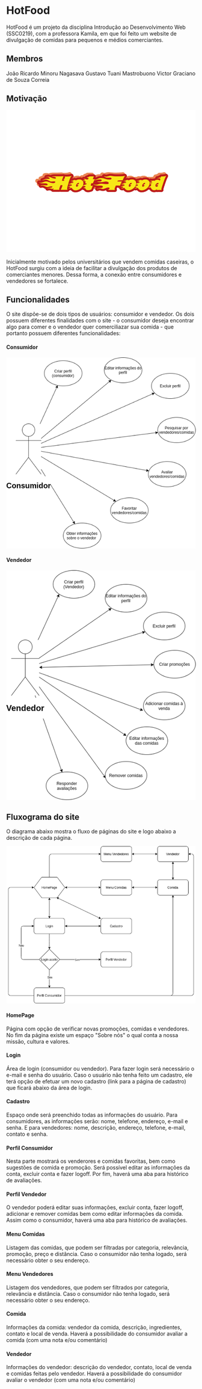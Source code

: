 # HotFood
HotFood é um projeto da disciplina Introdução ao Desenvolvimento Web (SSC0219), com a professora Kamila, em que foi feito um website de divulgação de comidas para pequenos e médios comerciantes.

## Membros
João Ricardo Minoru Nagasava
Gustavo Tuani Mastrobuono
Victor Graciano de Souza Correia

## Motivação

<img src="./assets/logo.png" alt="Logo da empresa" />

Inicialmente motivado pelos universitários que vendem comidas caseiras, o HotFood surgiu com a ideia de facilitar a divulgação dos produtos de comerciantes menores. Dessa forma, a conexão entre consumidores e vendedores se fortalece. 

## Funcionalidades
O site dispõe-se de dois tipos de usuários: consumidor e vendedor. Os dois possuem diferentes finalidades com o site - o consumidor deseja encontrar algo para comer e o vendedor quer comerciliazar sua comida - que portanto possuem diferentes funcionalidades: 

#### Consumidor

<img src="./assets/Funcionalidades(Consumidor).png" alt="Funcionalidades do consumidor" />

#### Vendedor

<img src="./assets/Funcionalidades(Vendedor).png" alt="Funcionalidades do vendedor" />

## Fluxograma do site
O diagrama abaixo mostra o fluxo de páginas do site e logo abaixo a descrição de cada página.

<img src="./assets/Fluxograma(Site).png" alt="Fluxograma das páginas do site" />

#### HomePage
Página com opção de verificar novas promoções, comidas e vendedores. No fim da página existe um espaço "Sobre nós" o qual conta a nossa missão, cultura e valores. 
#### Login
Área de login (consumidor ou vendedor). Para fazer login será necessário o e-mail e senha do usuário. Caso o usuário não tenha feito um cadastro, ele terá opção de efetuar um novo cadastro (link para a página de cadastro) que ficará abaixo da área de login.
#### Cadastro
Espaço onde será preenchido todas as informações do usuário. Para consumidores, as informações serão: nome, telefone, endereço, e-mail e senha. E para vendedores: nome, descrição, endereço, telefone, e-mail, contato e senha.
#### Perfil Consumidor
Nesta parte mostrará os venderores e comidas favoritas, bem como sugestões de comida e promoção. Será possível editar as informações da conta, excluir conta e fazer logoff. Por fim, haverá uma aba para histórico de avaliações.
#### Perfil Vendedor
O vendedor poderá editar suas informações, excluir conta, fazer logoff, adicionar e remover comidas bem como editar informações da comida. Assim como o consumidor, haverá uma aba para histórico de avaliações.
#### Menu Comidas
Listagem das comidas, que podem ser filtradas por categoria, relevância, promoção, preço e distância. Caso o consumidor não tenha logado, será necessário obter o seu endereço.
#### Menu Vendedores
Listagem dos vendedores, que podem ser filtrados por categoria, relevância e distância. Caso o consumidor não tenha logado, será necessário obter o seu endereço.
#### Comida
Informações da comida: vendedor da comida, descrição, ingredientes, contato e local de venda. Haverá a possibilidade do consumidor avaliar a comida (com uma nota e/ou comentário)
#### Vendedor
Informações do vendedor: descrição do vendedor, contato, local de venda e comidas feitas pelo vendedor. Haverá a possibilidade do consumidor avaliar o vendedor (com uma nota e/ou comentário)